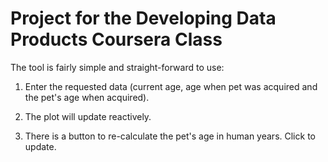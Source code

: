 # Project for the Developing Data Products Coursera Class

The tool is fairly simple and straight-forward to use:

1) Enter the requested data (current age, age when pet was acquired and the pet's age when acquired).

2) The plot will update reactively.

3) There is a button to re-calculate the pet's age in human years. Click to update.
